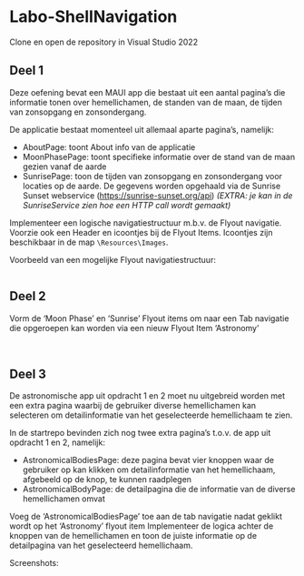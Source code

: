 # Labo-ShellNavigation

Clone en open de repository in Visual Studio 2022

## Deel 1 
Deze oefening bevat een MAUI app die bestaat uit een aantal pagina’s die informatie tonen over hemellichamen, de standen van de maan, de tijden van zonsopgang en zonsondergang.

De applicatie bestaat momenteel uit allemaal aparte pagina’s, namelijk:
* AboutPage: toont About info van de applicatie
* MoonPhasePage: toont specifieke informatie  over de stand van de maan gezien vanaf de aarde
* SunrisePage: toon de tijden van zonsopgang en zonsondergang voor locaties op de aarde. De gegevens worden opgehaald via de Sunrise Sunset webservice (https://sunrise-sunset.org/api)
*(EXTRA: je kan in de SunriseService zien hoe een HTTP call wordt gemaakt)*

Implementeer een logische navigatiestructuur m.b.v. de Flyout navigatie. Voorzie ook een Header en icoontjes bij de Flyout Items. 
Icoontjes zijn beschikbaar in de map `\Resources\Images`.

Voorbeeld van een mogelijke Flyout navigatiestructuur:

![<img src="assets/ex1_1.png" width="250"/>](assets/ex1_1.png)



## Deel 2

Vorm de ‘Moon Phase’ en ‘Sunrise’ Flyout items om naar een Tab navigatie die opgeroepen kan worden via een nieuw Flyout Item ‘Astronomy’

![<img src="assets/ex2_1.png" width="250"/>](assets/ex2_1.png)
![<img src="assets/ex2_2.png" width="250"/>](assets/ex2_2.png)


## Deel 3
De astronomische app uit opdracht 1 en 2 moet nu uitgebreid worden met een extra pagina waarbij de gebruiker diverse hemellichamen kan selecteren om detailinformatie van het geselecteerde hemellichaam te zien. 

In de startrepo bevinden zich nog twee extra pagina’s t.o.v. de app uit opdracht 1 en 2, namelijk:
* AstronomicalBodiesPage: deze pagina bevat vier knoppen waar de gebruiker op kan klikken om detailinformatie van het hemellichaam, afgebeeld op de knop, te kunnen raadplegen
* AstronomicalBodyPage: de detailpagina die de informatie van de diverse hemellichamen omvat

Voeg de ‘AstronomicalBodiesPage’ toe aan de tab navigatie nadat geklikt wordt op het ‘Astronomy’ flyout item
Implementeer de logica achter de knoppen van de hemellichamen en toon de juiste informatie op de detailpagina van het geselecteerd hemellichaam.

Screenshots:

![<img src="assets/ex3_1.png" width="250"/>](assets/ex3_1.png)
![<img src="assets/ex3_2.png" width="250"/>](assets/ex3_2.png)
